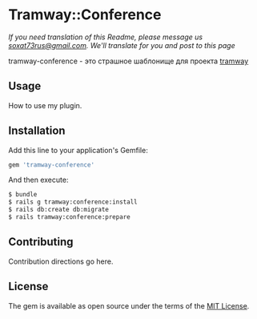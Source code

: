 # Tramway::Conference

*If you need translation of this Readme, please message us soxat73rus@gmail.com. We'll translate for you and post to this page*

tramway-conference - это страшное шаблонище для проекта [tramway](https://github.com/ulmic/tramway)

## Usage
How to use my plugin.

## Installation
Add this line to your application's Gemfile:

```ruby
gem 'tramway-conference'
```

And then execute:
```bash
$ bundle
$ rails g tramway:conference:install
$ rails db:create db:migrate
$ rails tramway:conference:prepare
```

## Contributing
Contribution directions go here.

## License
The gem is available as open source under the terms of the [MIT License](http://opensource.org/licenses/MIT).
